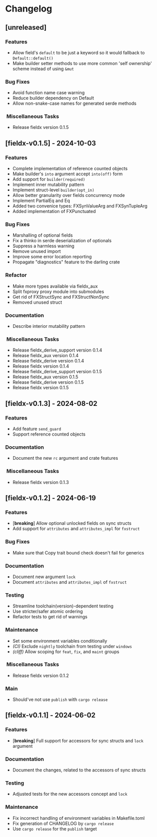 # Changelog

## [unreleased]

### Features

- Allow field's `default` to be just a keyword so it would fallback to `Default::default()`
- Make builder setter methods to use more common 'self ownership' scheme instead of using `&mut`

### Bug Fixes

- Avoid function name case warning
- Reduce builder dependency on Default
- Allow non-snake-case names for generated serde methods

### ️ Miscellaneous Tasks

- Release fieldx version 0.1.5

## [fieldx-v0.1.5] - 2024-10-03

### Features

- Complete implementation of reference counted objects
- Make builder's `into` argument accept `into(off)` form
- Add support for `builder(required)`
- Implement inner mutability pattern
- Implement struct-level `builder(opt_in)`
- Allow better granularity over fields concurrency mode
- Implement PartialEq and Eq
- Added two convenice types: FXSynValueArg and FXSynTupleArg
- Added implementation of FXPunctuated

### Bug Fixes

- Marshalling of optional fields
- Fix a thinko in serde deserialization of optionals
- Suppress a harmless warning
- Remove unused import
- Improve some error location reporting
- Propagate "diagnostics" feature to the darling crate

### Refactor

- Make more types available via fieldx_aux
- Split fxproxy proxy module into submodules
- Get rid of FXStructSync and FXStructNonSync
- Removed unused struct

### Documentation

- Describe interior mutability pattern

### ️ Miscellaneous Tasks

- Release fieldx_derive_support version 0.1.4
- Release fieldx_aux version 0.1.4
- Release fieldx_derive version 0.1.4
- Release fieldx version 0.1.4
- Release fieldx_derive_support version 0.1.5
- Release fieldx_aux version 0.1.5
- Release fieldx_derive version 0.1.5
- Release fieldx version 0.1.5

## [fieldx-v0.1.3] - 2024-08-02

### Features

- Add feature `send_guard`
- Support reference counted objects

### Documentation

- Document the new `rc` argument and crate features

### ️ Miscellaneous Tasks

- Release fieldx version 0.1.3

## [fieldx-v0.1.2] - 2024-06-19

### Features

- [**breaking**] Allow optional unlocked fields on sync structs
- Add support for `attributes` and `attributes_impl` for `fxstruct`

### Bug Fixes

- Make sure that Copy trait bound check doesn't fail for generics

### Documentation

- Document new argument `lock`
- Document `attributes` and `attributes_impl` of `fxstruct`

### Testing

- Streamline toolchain(version)-dependent testing
- Use stricter/safer atomic ordering
- Refactor tests to get rid of warnings

### Maintenance

- Set some environment variables conditionally
- *(CI)* Exclude `nightly` toolchain from testing under `windows`
- *(cliff)* Allow scoping for `feat`, `fix`, and `maint` groups

### ️ Miscellaneous Tasks

- Release fieldx version 0.1.2

### Main

- Should've not use `publish` with `cargo release`

## [fieldx-v0.1.1] - 2024-06-02

### Features

- [**breaking**] Full support for accessors for sync structs and `lock` argument

### Documentation

- Document the changes, related to the accessors of sync structs

### Testing

- Adjusted tests for the new accessors concept and `lock`

### Maintenance

- Fix incorrect handling of environment variables in Makefile.toml
- Fix generation of CHANGELOG by `cargo release`
- Use `cargo release` for the `publish` target

<!-- generated by git-cliff -->
